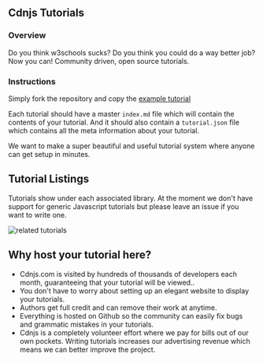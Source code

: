 
## Cdnjs Tutorials

### Overview

Do you think w3schools sucks? Do you think you could do a way better job? Now you can! Community driven, open source tutorials.

### Instructions

Simply fork the repository and copy the [example tutorial](https://github.com/cdnjs/tutorials/tree/master/backbone.js/organizing-backbone-using-modules)

Each tutorial should have a master `index.md` file which will contain the contents of your tutorial. And it should also contain a `tutorial.json` file which contains all the meta information about your tutorial.

We want to make a super beautiful and useful tutorial system where anyone can get setup in minutes.

## Tutorial Listings

Tutorials show under each associated library. At the moment we don't have support for generic Javascript tutorials but please leave an issue if you want to write one.

![related tutorials](http://i.imgur.com/mDOePCw.png)

## Why host your tutorial here?

* Cdnjs.com is visited by hundreds of thousands of developers each month, guaranteeing that your tutorial will be viewed..
* You don't have to worry about setting up an elegant website to display your tutorials.
* Authors get full credit and can remove their work at anytime.
* Everything is hosted on Github so the community can easily fix bugs and grammatic mistakes in your tutorials.
* Cdnjs is a completely volunteer effort where we pay for bills out of our own pockets. Writing tutorials increases our advertising revenue which means we can better improve the project.
